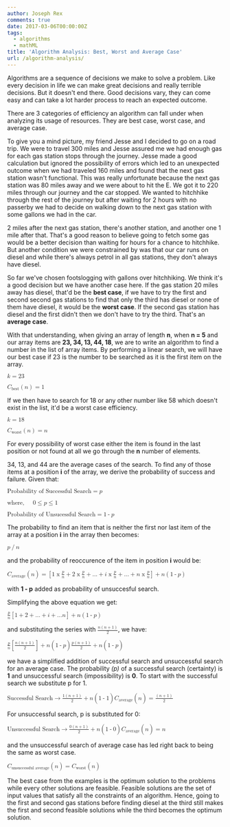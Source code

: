 ```yaml
---
author: Joseph Rex
comments: true
date: 2017-03-06T00:00:00Z
tags:
  - algorithms
  - mathML
title: 'Algorithm Analysis: Best, Worst and Average Case'
url: /algorithm-analysis/
---
```


Algorithms are a sequence of decisions we make to solve a problem. Like every decision in life we can make great decisions and really terrible decisions. But it doesn't end there. Good decisions vary, they can come easy and can take a lot harder process to reach an expected outcome.
<!--more-->
There are 3 categories of efficiency an algorithm can fall under when analyzing its usage of resources. They are best case, worst case, and average case.

To give you a mind picture, my friend Jesse and I decided to go on a road trip. We were to travel 300 miles and Jesse assured me we had enough gas for each gas station stops through the journey. Jesse made a good calculation but ignored the possibility of errors which led to an unexpected outcome when we had traveled 160 miles and found that the next gas station wasn't functional. This was really unfortunate because the next gas station was 80 miles away and we were about to hit the E. We got it to 220 miles through our journey and the car stopped. We wanted to hitchhike through the rest of the journey but after waiting for 2 hours with no passerby we had to decide on walking down to the next gas station with some gallons we had in the car.

2 miles after the next gas station, there's another station, and another one 1 mile after that. That's a good reason to believe going to fetch some gas would be a better decision than waiting for hours for a chance to hitchhike. But another condition we were constrained by was that our car runs on diesel and while there's always petrol in all gas stations, they don't always have diesel.

So far we've chosen footslogging with gallons over hitchhiking. We think it's a good decision but we have another case here. If the gas station 20 miles away has diesel, that'd be the **best case**, if we have to try the first and second second gas stations to find that only the third has diesel or none of them have diesel, it would be the **worst case**. If the second gas station has diesel and the first didn't then we don't have to try the third. That's an **average case**.

With that understanding, when giving an array of length **n**, when **n = 5** and our array items are **23, 34, 13, 44, 18**, we are to write an algorithm to find a number in the list of array items. By performing a linear search, we will have our best case if 23 is the number to be searched as it is the first item on the array.

<math xmlns="http://www.w3.org/1998/Math/MathML">
  <semantics>
    <mrow>
      <mi>k</mi>
      <mo>=</mo>
      <mn>23</mn>
    </mrow>
  </semantics>
</math>

<p>
<math xmlns="http://www.w3.org/1998/Math/MathML">
  <semantics>
    <mrow>
      <msub>
        <mi>C</mi>
        <mi>best</mi>
      </msub>
      <mo>(</mo>
      <mi>n</mi>
      <mo>)</mo>
      <mo>=</mo>
      <mn>1</mn>
    </mrow>
  </semantics>
</math>
</p>

If we then have to search for 18 or any other number like 58 which doesn't exist in the list, it'd be a worst case efficiency.

<p>
<math xmlns="http://www.w3.org/1998/Math/MathML">
  <semantics>
    <mrow>
      <mi>k</mi>
      <mo>=</mo>
      <mn>18</mn>
    </mrow>
  </semantics>
</math>
</p>

<math>
  <semantics>
    <mrow>
      <msub>
        <mi>C</mi>
        <mi>worst</mi>
      </msub>
      <mo>(</mo>
      <mi>n</mi>
      <mo>)</mo>
      <mo>=</mo>
      <mi>n</mi>
    </mrow>
  </semantics>
</math>

For every possibility of worst case either the item is found in the last position or not found at all we go through the **n** number of elements.

34, 13, and 44 are the average cases of the search. To find any of those items at a position **i** of the array, we derive the probability of success and failure. Given that:

<math>
  <semantics>
    <mrow>
      <mtext>Probability of Successful Search</mtext>
      <mo>=</mo>
      <mi>p</mi>
    </mrow>
  </semantics>
</math>

<p>
<math>
  <semantics>
    <mrow>
      <mtext>where,</mtext>
      <mspace width="20px"></mspace>
      <mn>0</mn>
      <mo>&le;</mo>
      <mi>p</mi>
      <mo>&le;</mo>
      <mn>1</mn>
    </mrow>
  </semantics>
</math>
</p>

<p>
<math>
  <semantics>
    <mrow>
      <mtext>Probability of Unsucessful Search</mtext>
      <mo>=</mo>
      <mn>1</mn>
      <mo>-</mo>
      <mi>p</mi>
    </mrow>
  </semantics>
</math>
</p>

The probability to find an item that is neither the first nor last item of the array at a position **i** in the array then becomes:

<math>
  <semantics>
    <mrow>
      <mi>p</mi>
      <mo>/</mo>
      <mi>n</mi>
    </mrow>
  </semantics>
</math>

and the probability of reoccurence of the item in position **i** would be:

<math>
  <semantics>
    <mrow>
      <msub>
        <mi>C</mi>
        <mi>average</mi>
      </msub>
      <mo>(</mo>
      <mi>n</mi>
      <mo>)</mo>
      <mo>=</mo>
      <mrow>
        <mo>[</mo>
          <mrow>
            <mn>1</mn>
            <mo>x</mo>
            <mfrac>
              <mi>p</mi>
              <mi>n</mi>
            </mfrac>
            <mo>+</mo>
            <mn>2</mn>
            <mo>x</mo>
            <mfrac>
              <mi>p</mi>
              <mi>n</mi>
            </mfrac>
            <mo>+</mo>
            <mi>&hellip;</mi>
            <mo>+</mo>
            <mi>i</mi>
            <mo>x</mo>
            <mfrac>
              <mi>p</mi>
              <mi>n</mi>
            </mfrac>
            <mo>+</mo>
            <mi>&hellip;</mi>
            <mo>+</mo>
            <mi>n</mi>
            <mo>x</mo>
            <mfrac>
              <mi>p</mi>
              <mi>n</mi>
            </mfrac>
          </mrow>
        <mo>]</mo>
        <mo>+</mo>
        <mi>n</mi>
        <mo>(</mo>
        <mi>1</mi>
        <mo>-</mo>
        <mi>p</mi>
        <mo>)</mo>
      </mrow>
    </mrow>
  </semantics>
</math>

with **1 - p** added as probability of unsuccesful search.

Simplifying the above equation we get:

<math>
  <semantics>
    <mrow>
      <mfrac>
        <mi>p</mi>
        <mi>n</mi>
      </mfrac>
      <mo>[</mo>
        <mi>1</mi>
        <mo>+</mo>
        <mi>2</mi>
        <mo>+</mo>
        <mi>&hellip;</mi>
        <mo>+</mo>
        <mi>i</mi>
        <mo>+</mo>
        <mi>&hellip;</mi>
        <mi>n</mi>
      <mo>]</mo>
      <mo>+</mo>
      <mi>n</mi>
      <mo>(</mo>
      <mn>1</mn>
      <mo>-</mo>
      <mi>p</mi>
      <mo>)</mo>
    </mrow>
  </semantics>
</math>

and substituting the series with <math display="inline"><mfrac><mrow><mi>n</mi><mo>(</mo><mi>n</mi><mo>+</mo><mn>1</mn><mo>)</mo></mrow><mn>2</mn></mfrac></math>, we have:

<math>
  <semantics>
    <mrow>
      <mfrac>
        <mi>p</mi>
        <mi>n</mi>
      </mfrac>
      <mo>[</mo>
      <mfrac>
        <mrow>
          <mi>n</mi>
          <mo>(</mo>
          <mi>n</mi>
          <mo>+</mo>
          <mn>1</mn>
          <mo>)</mo>
        </mrow>
        <mn>2</mn>
      </mfrac>
      <mo>]</mo>
      <mo>+</mo>
      <mi>n</mi>
      <mo>(</mo>
      <mn>1</mn>
      <mo>-</mo>
      <mi>p</mi>
      <mo>)</mo>
      <mspace linebreak="newline"></mspace>
      <mfrac>
        <mrow>
          <mi>p</mi>
          <mo>(</mo>
          <mi>n</mi>
          <mo>+</mo>
          <mn>1</mn>
          <mo>)</mo>
        </mrow>
        <mn>2</mn>
      </mfrac>
      <mo>+</mo>
      <mi>n</mi>
      <mo>(</mo>
      <mn>1</mn>
      <mo>-</mo>
      <mi>p</mi>
      <mo>)</mo>
    </mrow>
  </semantics>
</math>

we have a simplified addition of successful search and unsuccessful search for an average case. The probability *(p)* of a successful search (certainty) is **1** and unsuccessful search (impossibility) is **0**. To start with the successful search we substitute p for 1.

<math>
  <semantics>
    <mrow>
      <mtext>Successful Search</mtext>
      <mo>&rarr;</mo>
      <mfrac>
        <mrow>
          <mn>1</mn>
          <mo>(</mo>
          <mi>n</mi>
          <mo>+</mo>
          <mn>1</mn>
          <mo>)</mo>
        </mrow>
        <mn>2</mn>
      </mfrac>
      <mo>+</mo>
      <mi>n</mi>
      <mo>(</mo>
      <mn>1</mn>
      <mo>-</mo>
      <mn>1</mn>
      <mo>)</mo>
      <mspace linebreak="newline"></mspace>
      <msub>
        <mi>C</mi>
        <mi>average</mi>
      </msub>
      <mo>(</mo>
      <mi>n</mi>
      <mo>)</mo>
      <mo>=</mo>
      <mfrac>
        <mrow>
          <mo>(</mo>
          <mi>n</mi>
          <mo>+</mo>
          <mn>1</mn>
          <mo>)</mo>
        </mrow>
        <mn>2</mn>
      </mfrac>
    </mrow>
  </semantics>
</math>

For unsuccessful search, p is substituted for 0:

<math>
  <semantics>
    <mrow>
      <mtext>Unsuccessful Search</mtext>
      <mo>&rarr;</mo>
      <mfrac>
        <mrow>
          <mn>0</mn>
          <mo>(</mo>
          <mi>n</mi>
          <mo>+</mo>
          <mn>1</mn>
          <mo>)</mo>
        </mrow>
        <mn>2</mn>
      </mfrac>
      <mo>+</mo>
      <mi>n</mi>
      <mo>(</mo>
      <mn>1</mn>
      <mo>-</mo>
      <mn>0</mn>
      <mo>)</mo>
      <mspace linebreak="newline"></mspace>
      <msub>
        <mi>C</mi>
        <mi>average</mi>
      </msub>
      <mo>(</mo>
      <mi>n</mi>
      <mo>)</mo>
      <mo>=</mo>
      <mi>n</mi>
    </mrow>
  </semantics>
</math>

and the unsuccessful search of average case has led right back to being the same as worst case.

<math>
  <semantics>
    <mrow>
      <msub>
        <mi>C</mi>
        <mi>unsuccessful average</mi>
      </msub>
      <mo>(</mo>
      <mi>n</mi>
      <mo>)</mo>
      <mo>=</mo>
      <msub>
        <mi>C</mi>
        <mi>worst</mi>
      </msub>
      <mo>(</mo>
      <mi>n</mi>
      <mo>)</mo>
    </mrow>
  </semantics>
</math>

The best case from the examples is the optimum solution to the problems while every other solutions are feasible. Feasible solutions are the set of input values that satisfy all the constraints of an algorithm. Hence, going to the first and second gas stations before finding diesel at the third still makes the first and second feasible solutions while the third becomes the optimum solution.
